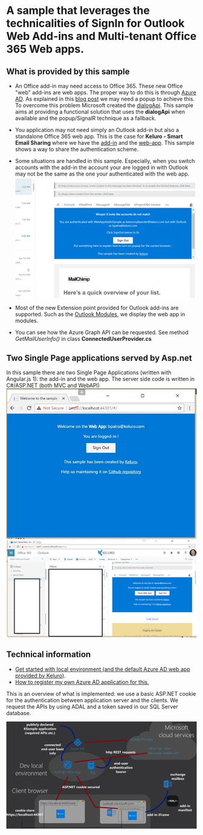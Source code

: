 # A sample that leverages the technicalities of SignIn for Outlook Web Add-ins and Multi-tenant Office 365 Web apps.

## What is provided by this sample

- An Office add-in may need access to Office 365. These new Office "web" add-ins are web apps. The proper way to do this is through [Azure AD](https://azure.microsoft.com/en-us/documentation/articles/active-directory-whatis/). As explained in this [blog post](https://blogs.msdn.microsoft.com/richard_dizeregas_blog/2015/08/10/connecting-to-office-365-from-an-office-add-in/) we may need a popup to achieve this. To overcome this problem Microsoft created the [dialogApi](https://channel9.msdn.com/Shows/Office-Dev-Show/Office-Dev-Show-Episode-26-Using-the-Dialog-API-in-Office-Add-ins). This sample aims at providing a functional solution that uses the **dialogApi** when available and the popup/SignalR technique as a fallback.

- You application may not need simply an Outlook add-in but also a standalone Office 365 web app. This is the case for **Keluro - Smart Email Sharing** where we have the [add-in](https://store.office.com/en-us/app.aspx?assetid=WA104380149&ui=en-US&rs=en-US&ad=US&appredirect=false) and the [web-app](https://store.office.com/en-us/app.aspx?assetid=SA000000070&ui=en-US&rs=en-US&ad=US&appredirect=false). This sample shows a way to share the authentication scheme.

- Some situations are handled in this sample. Especially, when you switch accounts with the add-in the account your are logged in with Outlook may not be the same as the one your authenticated with the web app.
![Web app](Docs/mailbox3.jpg)

- Most of the new Extension point provided for Outlook add-ins are supported. Such as the [Outlook Modules](http://dev.office.com/docs/add-ins/outlook/extension-module-outlook-add-ins), we display the web app in modules. 

- You can see how the Azure Graph API can be requested. See method *GetMailUserInfo()* in class **ConnectedUserProvider.cs**


## Two Single Page applications served by Asp.net

In this sample there are two Single Page Applications (written with Angular.js 1): the add-in and the web app. The server side code is written in C#/ASP.NET (both MVC and WebAPI)
![Web app](Docs/web-app.jpg)
![Addin](Docs/addin.png)

## Technical information

- [Get started with local environment (and the default Azure AD web app provided by Keluro)](Docs/GetStarted.md).
- [How to register my own Azure AD application for this.](Docs/MyOwnAzureAD.md)

This is an overview of what is implemented: we use a basic ASP.NET cookie for the authentication between application server and the clients. We request the APIs by using ADAL and a token saved in our SQL Server database.

![Addin](Docs/architecture.png)
